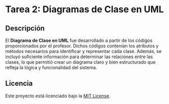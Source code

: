 # Tarea 2: Diagramas de Clase en UML

## Descripción
El **Diagrama de Clase en UML** fue desarrollado a partir de los códigos proporcionados por el profesor. Dichos códigos contenían los atributos y métodos necesarios para identificar y representar cada clase. Además, se incluyó suficiente información para determinar las relaciones entre las clases, lo que permitió crear un diagrama claro y bien estructurado que refleja la lógica y funcionalidad del sistema.

## Licencia
Este proyecto está licenciado bajo la [MIT License](https://opensource.org/licenses/MIT).

